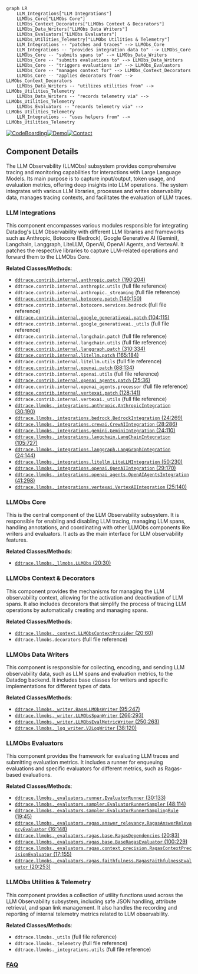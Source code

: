 ```mermaid
graph LR
    LLM_Integrations["LLM Integrations"]
    LLMObs_Core["LLMObs Core"]
    LLMObs_Context_Decorators["LLMObs Context & Decorators"]
    LLMObs_Data_Writers["LLMObs Data Writers"]
    LLMObs_Evaluators["LLMObs Evaluators"]
    LLMObs_Utilities_Telemetry["LLMObs Utilities & Telemetry"]
    LLM_Integrations -- "patches and traces" --> LLMObs_Core
    LLM_Integrations -- "provides integration data to" --> LLMObs_Core
    LLMObs_Core -- "submits spans to" --> LLMObs_Data_Writers
    LLMObs_Core -- "submits evaluations to" --> LLMObs_Data_Writers
    LLMObs_Core -- "triggers evaluations in" --> LLMObs_Evaluators
    LLMObs_Core -- "manages context for" --> LLMObs_Context_Decorators
    LLMObs_Core -- "applies decorators from" --> LLMObs_Context_Decorators
    LLMObs_Data_Writers -- "utilizes utilities from" --> LLMObs_Utilities_Telemetry
    LLMObs_Data_Writers -- "records telemetry via" --> LLMObs_Utilities_Telemetry
    LLMObs_Evaluators -- "records telemetry via" --> LLMObs_Utilities_Telemetry
    LLM_Integrations -- "uses helpers from" --> LLMObs_Utilities_Telemetry
```
[![CodeBoarding](https://img.shields.io/badge/Generated%20by-CodeBoarding-9cf?style=flat-square)](https://github.com/CodeBoarding/CodeBoarding)[![Demo](https://img.shields.io/badge/Try%20our-Demo-blue?style=flat-square)](https://www.codeboarding.org/demo)[![Contact](https://img.shields.io/badge/Contact%20us%20-%20contact@codeboarding.org-lightgrey?style=flat-square)](mailto:contact@codeboarding.org)

## Component Details

The LLM Observability (LLMObs) subsystem provides comprehensive tracing and monitoring capabilities for interactions with Large Language Models. Its main purpose is to capture input/output, token usage, and evaluation metrics, offering deep insights into LLM operations. The system integrates with various LLM libraries, processes and writes observability data, manages tracing contexts, and facilitates the evaluation of LLM traces.

### LLM Integrations
This component encompasses various modules responsible for integrating Datadog's LLM Observability with different LLM libraries and frameworks such as Anthropic, Botocore (Bedrock), Google Generative AI (Gemini), Langchain, Langgraph, LiteLLM, OpenAI, OpenAI Agents, and VertexAI. It patches the respective libraries to capture LLM-related operations and forward them to the LLMObs Core.


**Related Classes/Methods**:

- <a href="https://github.com/DataDog/dd-trace-py/blob/master/ddtrace/contrib/internal/anthropic/patch.py#L190-L204" target="_blank" rel="noopener noreferrer">`ddtrace.contrib.internal.anthropic.patch` (190:204)</a>
- `ddtrace.contrib.internal.anthropic.utils` (full file reference)
- `ddtrace.contrib.internal.anthropic._streaming` (full file reference)
- <a href="https://github.com/DataDog/dd-trace-py/blob/master/ddtrace/contrib/internal/botocore/patch.py#L140-L150" target="_blank" rel="noopener noreferrer">`ddtrace.contrib.internal.botocore.patch` (140:150)</a>
- `ddtrace.contrib.internal.botocore.services.bedrock` (full file reference)
- <a href="https://github.com/DataDog/dd-trace-py/blob/master/ddtrace/contrib/internal/google_generativeai/patch.py#L104-L115" target="_blank" rel="noopener noreferrer">`ddtrace.contrib.internal.google_generativeai.patch` (104:115)</a>
- `ddtrace.contrib.internal.google_generativeai._utils` (full file reference)
- `ddtrace.contrib.internal.langchain.patch` (full file reference)
- `ddtrace.contrib.internal.langchain.utils` (full file reference)
- <a href="https://github.com/DataDog/dd-trace-py/blob/master/ddtrace/contrib/internal/langgraph/patch.py#L310-L334" target="_blank" rel="noopener noreferrer">`ddtrace.contrib.internal.langgraph.patch` (310:334)</a>
- <a href="https://github.com/DataDog/dd-trace-py/blob/master/ddtrace/contrib/internal/litellm/patch.py#L165-L184" target="_blank" rel="noopener noreferrer">`ddtrace.contrib.internal.litellm.patch` (165:184)</a>
- `ddtrace.contrib.internal.litellm.utils` (full file reference)
- <a href="https://github.com/DataDog/dd-trace-py/blob/master/ddtrace/contrib/internal/openai/patch.py#L88-L134" target="_blank" rel="noopener noreferrer">`ddtrace.contrib.internal.openai.patch` (88:134)</a>
- `ddtrace.contrib.internal.openai.utils` (full file reference)
- <a href="https://github.com/DataDog/dd-trace-py/blob/master/ddtrace/contrib/internal/openai_agents/patch.py#L25-L36" target="_blank" rel="noopener noreferrer">`ddtrace.contrib.internal.openai_agents.patch` (25:36)</a>
- `ddtrace.contrib.internal.openai_agents.processor` (full file reference)
- <a href="https://github.com/DataDog/dd-trace-py/blob/master/ddtrace/contrib/internal/vertexai/patch.py#L128-L141" target="_blank" rel="noopener noreferrer">`ddtrace.contrib.internal.vertexai.patch` (128:141)</a>
- `ddtrace.contrib.internal.vertexai._utils` (full file reference)
- <a href="https://github.com/DataDog/dd-trace-py/blob/master/ddtrace/llmobs/_integrations/anthropic.py#L30-L190" target="_blank" rel="noopener noreferrer">`ddtrace.llmobs._integrations.anthropic.AnthropicIntegration` (30:190)</a>
- <a href="https://github.com/DataDog/dd-trace-py/blob/master/ddtrace/llmobs/_integrations/bedrock.py#L24-L269" target="_blank" rel="noopener noreferrer">`ddtrace.llmobs._integrations.bedrock.BedrockIntegration` (24:269)</a>
- <a href="https://github.com/DataDog/dd-trace-py/blob/master/ddtrace/llmobs/_integrations/crewai.py#L28-L286" target="_blank" rel="noopener noreferrer">`ddtrace.llmobs._integrations.crewai.CrewAIIntegration` (28:286)</a>
- <a href="https://github.com/DataDog/dd-trace-py/blob/master/ddtrace/llmobs/_integrations/gemini.py#L24-L110" target="_blank" rel="noopener noreferrer">`ddtrace.llmobs._integrations.gemini.GeminiIntegration` (24:110)</a>
- <a href="https://github.com/DataDog/dd-trace-py/blob/master/ddtrace/llmobs/_integrations/langchain.py#L105-L727" target="_blank" rel="noopener noreferrer">`ddtrace.llmobs._integrations.langchain.LangChainIntegration` (105:727)</a>
- <a href="https://github.com/DataDog/dd-trace-py/blob/master/ddtrace/llmobs/_integrations/langgraph.py#L24-L144" target="_blank" rel="noopener noreferrer">`ddtrace.llmobs._integrations.langgraph.LangGraphIntegration` (24:144)</a>
- <a href="https://github.com/DataDog/dd-trace-py/blob/master/ddtrace/llmobs/_integrations/litellm.py#L50-L230" target="_blank" rel="noopener noreferrer">`ddtrace.llmobs._integrations.litellm.LiteLLMIntegration` (50:230)</a>
- <a href="https://github.com/DataDog/dd-trace-py/blob/master/ddtrace/llmobs/_integrations/openai.py#L29-L170" target="_blank" rel="noopener noreferrer">`ddtrace.llmobs._integrations.openai.OpenAIIntegration` (29:170)</a>
- <a href="https://github.com/DataDog/dd-trace-py/blob/master/ddtrace/llmobs/_integrations/openai_agents.py#L41-L298" target="_blank" rel="noopener noreferrer">`ddtrace.llmobs._integrations.openai_agents.OpenAIAgentsIntegration` (41:298)</a>
- <a href="https://github.com/DataDog/dd-trace-py/blob/master/ddtrace/llmobs/_integrations/vertexai.py#L25-L140" target="_blank" rel="noopener noreferrer">`ddtrace.llmobs._integrations.vertexai.VertexAIIntegration` (25:140)</a>


### LLMObs Core
This is the central component of the LLM Observability subsystem. It is responsible for enabling and disabling LLM tracing, managing LLM spans, handling annotations, and coordinating with other LLMObs components like writers and evaluators. It acts as the main interface for LLM observability features.


**Related Classes/Methods**:

- <a href="https://github.com/DataDog/dd-trace-py/blob/master/ddtrace/llmobs/_llmobs.py#L20-L30" target="_blank" rel="noopener noreferrer">`ddtrace.llmobs._llmobs.LLMObs` (20:30)</a>


### LLMObs Context & Decorators
This component provides the mechanisms for managing the LLM observability context, allowing for the activation and deactivation of LLM spans. It also includes decorators that simplify the process of tracing LLM operations by automatically creating and managing spans.


**Related Classes/Methods**:

- <a href="https://github.com/DataDog/dd-trace-py/blob/master/ddtrace/llmobs/_context.py#L20-L60" target="_blank" rel="noopener noreferrer">`ddtrace.llmobs._context.LLMObsContextProvider` (20:60)</a>
- `ddtrace.llmobs.decorators` (full file reference)


### LLMObs Data Writers
This component is responsible for collecting, encoding, and sending LLM observability data, such as LLM spans and evaluation metrics, to the Datadog backend. It includes base classes for writers and specific implementations for different types of data.


**Related Classes/Methods**:

- <a href="https://github.com/DataDog/dd-trace-py/blob/master/ddtrace/llmobs/_writer.py#L95-L247" target="_blank" rel="noopener noreferrer">`ddtrace.llmobs._writer.BaseLLMObsWriter` (95:247)</a>
- <a href="https://github.com/DataDog/dd-trace-py/blob/master/ddtrace/llmobs/_writer.py#L266-L293" target="_blank" rel="noopener noreferrer">`ddtrace.llmobs._writer.LLMObsSpanWriter` (266:293)</a>
- <a href="https://github.com/DataDog/dd-trace-py/blob/master/ddtrace/llmobs/_writer.py#L250-L263" target="_blank" rel="noopener noreferrer">`ddtrace.llmobs._writer.LLMObsEvalMetricWriter` (250:263)</a>
- <a href="https://github.com/DataDog/dd-trace-py/blob/master/ddtrace/llmobs/_log_writer.py#L38-L120" target="_blank" rel="noopener noreferrer">`ddtrace.llmobs._log_writer.V2LogWriter` (38:120)</a>


### LLMObs Evaluators
This component provides the framework for evaluating LLM traces and submitting evaluation metrics. It includes a runner for enqueuing evaluations and specific evaluators for different metrics, such as Ragas-based evaluations.


**Related Classes/Methods**:

- <a href="https://github.com/DataDog/dd-trace-py/blob/master/ddtrace/llmobs/_evaluators/runner.py#L30-L133" target="_blank" rel="noopener noreferrer">`ddtrace.llmobs._evaluators.runner.EvaluatorRunner` (30:133)</a>
- <a href="https://github.com/DataDog/dd-trace-py/blob/master/ddtrace/llmobs/_evaluators/sampler.py#L48-L114" target="_blank" rel="noopener noreferrer">`ddtrace.llmobs._evaluators.sampler.EvaluatorRunnerSampler` (48:114)</a>
- <a href="https://github.com/DataDog/dd-trace-py/blob/master/ddtrace/llmobs/_evaluators/sampler.py#L19-L45" target="_blank" rel="noopener noreferrer">`ddtrace.llmobs._evaluators.sampler.EvaluatorRunnerSamplingRule` (19:45)</a>
- <a href="https://github.com/DataDog/dd-trace-py/blob/master/ddtrace/llmobs/_evaluators/ragas/answer_relevancy.py#L16-L148" target="_blank" rel="noopener noreferrer">`ddtrace.llmobs._evaluators.ragas.answer_relevancy.RagasAnswerRelevancyEvaluator` (16:148)</a>
- <a href="https://github.com/DataDog/dd-trace-py/blob/master/ddtrace/llmobs/_evaluators/ragas/base.py#L20-L83" target="_blank" rel="noopener noreferrer">`ddtrace.llmobs._evaluators.ragas.base.RagasDependencies` (20:83)</a>
- <a href="https://github.com/DataDog/dd-trace-py/blob/master/ddtrace/llmobs/_evaluators/ragas/base.py#L100-L229" target="_blank" rel="noopener noreferrer">`ddtrace.llmobs._evaluators.ragas.base.BaseRagasEvaluator` (100:229)</a>
- <a href="https://github.com/DataDog/dd-trace-py/blob/master/ddtrace/llmobs/_evaluators/ragas/context_precision.py#L17-L155" target="_blank" rel="noopener noreferrer">`ddtrace.llmobs._evaluators.ragas.context_precision.RagasContextPrecisionEvaluator` (17:155)</a>
- <a href="https://github.com/DataDog/dd-trace-py/blob/master/ddtrace/llmobs/_evaluators/ragas/faithfulness.py#L20-L253" target="_blank" rel="noopener noreferrer">`ddtrace.llmobs._evaluators.ragas.faithfulness.RagasFaithfulnessEvaluator` (20:253)</a>


### LLMObs Utilities & Telemetry
This component provides a collection of utility functions used across the LLM Observability subsystem, including safe JSON handling, attribute retrieval, and span link management. It also handles the recording and reporting of internal telemetry metrics related to LLM observability.


**Related Classes/Methods**:

- `ddtrace.llmobs._utils` (full file reference)
- `ddtrace.llmobs._telemetry` (full file reference)
- `ddtrace.llmobs._integrations.utils` (full file reference)




### [FAQ](https://github.com/CodeBoarding/GeneratedOnBoardings/tree/main?tab=readme-ov-file#faq)